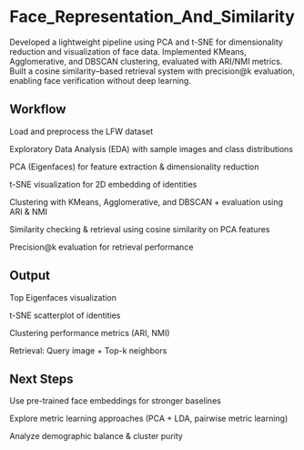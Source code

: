 # Face_Representation_And_Similarity
Developed a lightweight pipeline using PCA and t-SNE for dimensionality reduction and visualization of face data. Implemented KMeans, Agglomerative, and DBSCAN clustering, evaluated with ARI/NMI metrics. Built a cosine similarity–based retrieval system with precision@k evaluation, enabling face verification without deep learning.

## Workflow
Load and preprocess the LFW dataset

Exploratory Data Analysis (EDA) with sample images and class distributions

PCA (Eigenfaces) for feature extraction & dimensionality reduction

t-SNE visualization for 2D embedding of identities

Clustering with KMeans, Agglomerative, and DBSCAN + evaluation using ARI & NMI

Similarity checking & retrieval using cosine similarity on PCA features

Precision@k evaluation for retrieval performance


## Output

Top Eigenfaces visualization

t-SNE scatterplot of identities

Clustering performance metrics (ARI, NMI)

Retrieval: Query image + Top-k neighbors

## Next Steps

Use pre-trained face embeddings for stronger baselines

Explore metric learning approaches (PCA + LDA, pairwise metric learning)

Analyze demographic balance & cluster purity

